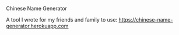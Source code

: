 Chinese Name Generator

A tool I wrote for my friends and family to use: https://chinese-name-generator.herokuapp.com
